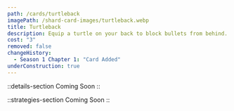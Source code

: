 ```yaml
---
path: /cards/turtleback
imagePath: /shard-card-images/turtleback.webp
title: Turtleback
description: Equip a turtle on your back to block bullets from behind.
cost: "3"
removed: false
changeHistory:
  - Season 1 Chapter 1: "Card Added"
underConstruction: true
---
```


::details-section
Coming Soon
::

::strategies-section
Coming Soon
::
